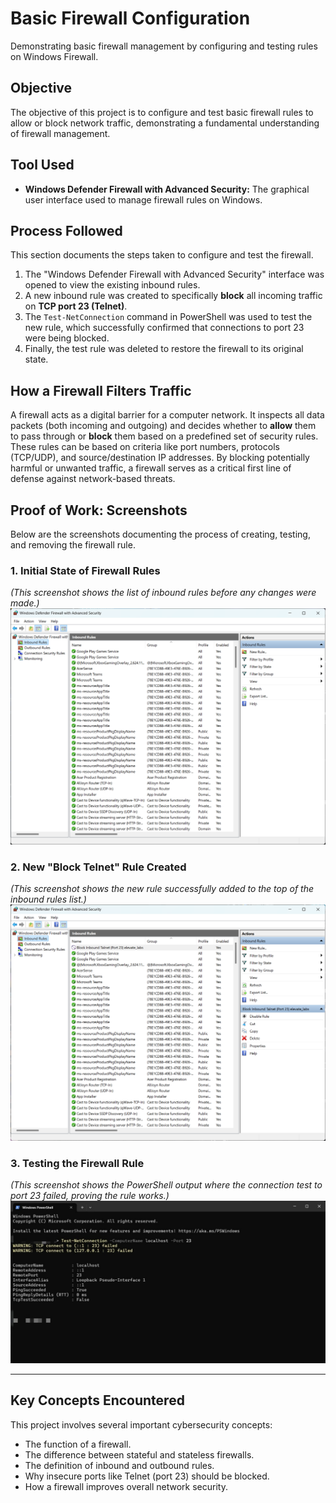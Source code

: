 # Basic Firewall Configuration
Demonstrating basic firewall management by configuring and testing rules on Windows Firewall.

## Objective
The objective of this project is to configure and test basic firewall rules to allow or block network traffic, demonstrating a fundamental understanding of firewall management.

## Tool Used
* **Windows Defender Firewall with Advanced Security:** The graphical user interface used to manage firewall rules on Windows.

## Process Followed
This section documents the steps taken to configure and test the firewall.

1.  The "Windows Defender Firewall with Advanced Security" interface was opened to view the existing inbound rules.
2.  A new inbound rule was created to specifically **block** all incoming traffic on **TCP port 23 (Telnet)**.
3.  The `Test-NetConnection` command in PowerShell was used to test the new rule, which successfully confirmed that connections to port 23 were being blocked.
4.  Finally, the test rule was deleted to restore the firewall to its original state.

## How a Firewall Filters Traffic
A firewall acts as a digital barrier for a computer network. It inspects all data packets (both incoming and outgoing) and decides whether to **allow** them to pass through or **block** them based on a predefined set of security rules. These rules can be based on criteria like port numbers, protocols (TCP/UDP), and source/destination IP addresses. By blocking potentially harmful or unwanted traffic, a firewall serves as a critical first line of defense against network-based threats.

## Proof of Work: Screenshots
Below are the screenshots documenting the process of creating, testing, and removing the firewall rule.

### 1. Initial State of Firewall Rules
*(This screenshot shows the list of inbound rules before any changes were made.)*
![Initial Firewall Rules](initial.png)

### 2. New "Block Telnet" Rule Created
*(This screenshot shows the new rule successfully added to the top of the inbound rules list.)*
![New Block Rule](blocked.png)

### 3. Testing the Firewall Rule
*(This screenshot shows the PowerShell output where the connection test to port 23 failed, proving the rule works.)*
![Connection Test Failed](failed_port.jpg)

---
## Key Concepts Encountered
This project involves several important cybersecurity concepts:
* The function of a firewall.
* The difference between stateful and stateless firewalls.
* The definition of inbound and outbound rules.
* Why insecure ports like Telnet (port 23) should be blocked.
* How a firewall improves overall network security.
